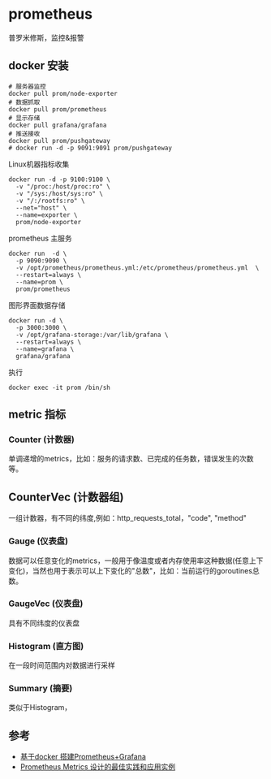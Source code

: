 # prometheus

普罗米修斯，监控&报警

## docker 安装

```shell
# 服务器监控
docker pull prom/node-exporter
# 数据抓取
docker pull prom/prometheus
# 显示存储
docker pull grafana/grafana
# 推送接收
docker pull prom/pushgateway
# docker run -d -p 9091:9091 prom/pushgateway
```

Linux机器指标收集

```shell
docker run -d -p 9100:9100 \
  -v "/proc:/host/proc:ro" \
  -v "/sys:/host/sys:ro" \
  -v "/:/rootfs:ro" \
  --net="host" \
  --name=exporter \
  prom/node-exporter
```

prometheus 主服务

```shell
docker run  -d \
  -p 9090:9090 \
  -v /opt/prometheus/prometheus.yml:/etc/prometheus/prometheus.yml  \
  --restart=always \
  --name=prom \
  prom/prometheus
```

图形界面数据存储

```shell
docker run -d \
  -p 3000:3000 \
  -v /opt/grafana-storage:/var/lib/grafana \
  --restart=always \
  --name=grafana \
  grafana/grafana
```

执行

```shell
docker exec -it prom /bin/sh
```

## metric 指标

### Counter (计数器)

单调递增的metrics，比如：服务的请求数、已完成的任务数，错误发生的次数等。

## CounterVec (计数器组)

一组计数器，有不同的纬度,例如：http_requests_total，"code", "method"

### Gauge (仪表盘)

数据可以任意变化的metrics，一般用于像温度或者内存使用率这种数据(任意上下变化)，当然也用于表示可以上下变化的"总数"，比如：当前运行的goroutines总数。

### GaugeVec (仪表盘)

具有不同纬度的仪表盘

### Histogram (直方图)

在一段时间范围内对数据进行采样

### Summary (摘要)

类似于Histogram，

## 参考

* [基于docker 搭建Prometheus+Grafana](https://www.cnblogs.com/xiao987334176/p/9930517.html)
* [Prometheus Metrics 设计的最佳实践和应用实例](https://blog.csdn.net/yunxiao6/article/details/108650064)
